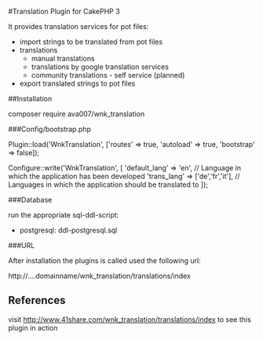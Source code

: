  
#Translation Plugin for CakePHP 3

It provides translation services for pot files:

- import strings to be translated from pot files
- translations
  - manual translations
  - translations by google translation services
  - community translations - self service (planned)
- export translated strings to pot files
 


##Installation

composer require ava007/wnk_translation

###Config/bootstrap.php

Plugin::load('WnkTranslation', ['routes' => true, 'autoload' => true, 'bootstrap' => false]);

Configure::write('WnkTranslation', [
    'default_lang' => 'en',    // Language in which the application has been developed
    'trans_lang' => ['de','fr','it'],   // Languages in which the application should be translated to
]);

###Database

run the appropriate sql-ddl-script:
- postgresql:   ddl-postgresql.sql

###URL

After installation the plugins is called used the following url:

http://....domainname/wnk_translation/translations/index


## References

visit http://www.41share.com/wnk_translation/translations/index to see this plugin in action
